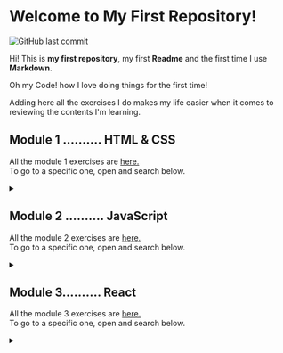 # Welcome to My First Repository!   
   
   <a href="https://github.com/cvcastano/ejercicios-de-adalab/commits/master">
    <img src="https://img.shields.io/github/last-commit/cvcastano/ejercicios-de-adalab.svg?style=flat-square&logo=github&logoColor=purple"
         alt="GitHub last commit"/>
           </a>

Hi! This is **my first repository**, my first **Readme** and the first time I use **Markdown**.

Oh my Code! how I love doing things for the first time!

Adding here all the exercises I do makes my life easier when it comes to reviewing the contents I'm learning.  

## Module 1 .......... HTML & CSS 
All the module 1 exercises are [here.](https://github.com/cvcastano/ejercicios-de-adalab/tree/master/module%201)  
To go to a specific one, open and search below.
<details>
<summary></summary>
   
#### LESSON 1	[Introduction to the Web](https://github.com/cvcastano/ejercicios-de-adalab/tree/master/module%201/module-1-lesson-01-introduction-to-the-web/module-1-lesson-01-exs-1-to-6)
<details>
<summary> </summary>

- Exercises 1 to 6. Gazpacho recipe. [First steps in HTML and CSS.](https://github.com/cvcastano/ejercicios-de-adalab/tree/master/module%201/module-1-lesson-01-introduction-to-the-web/module-1-lesson-01-exs-1-to-6)
</details>

#### LESSON 2	[My first web page](https://github.com/cvcastano/ejercicios-de-adalab/tree/master/module%201/module-1-lesson-02-my-first-web-page)  
<details> 
<summary> </summary>
   
 - Exercise 1: Organizing a weekly menu. [Creating tables.](https://github.com/cvcastano/ejercicios-de-adalab/tree/master/module%201/module-1-lesson-02-my-first-web-page/module-1-lesson-02-ex-01-weekly-menu)
 - Exercise 2: A clasic page. [Creating a semantic page.](https://github.com/cvcastano/ejercicios-de-adalab/tree/master/module%201/module-1-lesson-02-my-first-web-page/module-1-lesson-02-ex-02-a-semantic-page)
 - Exercise 3: Colour me those links. Learning about inheritance in CSS.   
 - Exercise 4: Inheritance for everyone. Using inheritance for a neater code.
 - Exercise 5: Knowing specificity. [Practicing specificity in CSS.](https://github.com/cvcastano/ejercicios-de-adalab/tree/master/module%201/module-1-lesson-02-my-first-web-page/module-1-lesson-02-ex-05-specificity)
 - Exercise 6: Background property.
</details>
  
#### LESSON 3	[Box model and DevTools](https://github.com/cvcastano/ejercicios-de-adalab/tree/master/module%201/module-1-lesson-03-box-model-and-dev-tools)
<details>
<summary></summary>
   
 - Exercise 1: Marking. [Using the &lt;mark&gt; tag.](https://github.com/cvcastano/ejercicios-de-adalab/tree/master/module%201/module-1-lesson-03-box-model-and-dev-tools/module-1-lesson-03-ex-01-marking) 
 - Exercise 2: Displays. [Changing displays.](https://github.com/cvcastano/ejercicios-de-adalab/tree/master/module%201/module-1-lesson-03-box-model-and-dev-tools/module-1-lesson-03-ex-02-displays)
 - Exercise 3: Image in a paragraph. [Adding content.](https://github.com/cvcastano/ejercicios-de-adalab/tree/master/module%201/module-1-lesson-03-box-model-and-dev-tools/module-1-lesson-03-ex-03-image-in-a-paragraph)
 - Exercise 4: Image between paragraphs. [Practicing adding content.](https://github.com/cvcastano/ejercicios-de-adalab/tree/master/module%201/module-1-lesson-03-box-model-and-dev-tools/module-1-lesson-03-ex-04-image-between-paragraphs)
 - Exercise 5: Adjusting images. [Practicing more with content.](https://github.com/cvcastano/ejercicios-de-adalab/tree/master/module%201/module-1-lesson-03-box-model-and-dev-tools/module-1-lesson-03-ex-05-adjusting-images)
 - Exercise 6: Everything in its box. [Using overflow.](https://github.com/cvcastano/ejercicios-de-adalab/tree/master/module%201/module-1-lesson-03-box-model-and-dev-tools/module-1-lesson-03-ex-06-everything-in-its-box)
 - Exercise 7: Corchángulo Team. [Aligning inline elements.](https://github.com/cvcastano/ejercicios-de-adalab/tree/master/module%201/module-1-lesson-03-box-model-and-dev-tools/module-1-lesson-03-ex-07-corchangulo-team) 
 - Exercise 8: Variables CSS. [Aplying variables.](https://github.com/cvcastano/ejercicios-de-adalab/tree/master/module%201/module-1-lesson-03-box-model-and-dev-tools/module-1-lesson-03-ex-08-variables)
 - Exercise 9: DevTools: Inspector.
 - Exercise 10: DevTools: Network.
</details>
 
#### LESSON 4	[FlexBox](https://github.com/cvcastano/ejercicios-de-adalab/tree/master/module%201/module-1-lesson-04-flexbox)
<details>
<summary></summary>
 
 - Exercise 1: Flex and flex direction. [Practicing display and both axes.](hhttps://github.com/cvcastano/ejercicios-de-adalab/tree/master/module%201/module-1-lesson-04-flexbox/module-1-lesson-04-ex-01-flex-and-flex-direction)
 - Exercise 2: Flex wrap. [Using the flex-wrap property.](https://github.com/cvcastano/ejercicios-de-adalab/tree/master/module%201/module-1-lesson-04-flexbox/module-1-lesson-04-ex-02-flex-wrap)
 - Exercise 3: Justify content y align items. [Creating a horizontal list menu.](https://github.com/cvcastano/ejercicios-de-adalab/tree/master/module%201/module-1-lesson-04-flexbox/module-1-lesson-04-ex-03-justify-content-and-align-items)
 - Exercise 4: Order [Creating a news list with diverse content.]
 - Exercise 5: Flex, grow, shrink and basis. [Using min-height & vh.]
 - Exercise 6: Recreating a sketch. [Using FlexBox.](https://github.com/cvcastano/ejercicios-de-adalab/tree/master/module%201/module-1-lesson-04-flexbox/module-1-lesson-04-ex-06-recreating-a-sketch)
 - Exercise 7: Another sketch. [More FlexBox.]
 - Exercise 8: One more sketch. [Even more Flexbox.]
 - Exercise 9: Changing sizes. [Using vw and vh]
</details>

#### LESSON 5 CSS [Positioned Layout](https://github.com/cvcastano/ejercicios-de-adalab/tree/master/module%201/module-1-lesson-05-positioned-layout)
<details>
<summary></summary>
 
 - Exercise 1: Horizontal list. [Creating a nav "in line."](https://github.com/cvcastano/ejercicios-de-adalab/tree/master/module%201/module-1-lesson-05-positioned-layout/module-1-lesson-05-ex-01-horizontal-list)
 - Exercise 2: Shifting divs relatively. [Moving container boxes.](https://github.com/cvcastano/ejercicios-de-adalab/tree/master/module%201/module-1-lesson-05-positioned-layout/module-1-lesson-05-ex-02-shifting-divs-relatively)
 - Exercise 3: Come with me. [Using scroll.](https://github.com/cvcastano/ejercicios-de-adalab/tree/master/module%201/module-1-lesson-05-positioned-layout/module-1-lesson-05-ex-03-come-with-me)
 - Exercise 4: Transformers. [Transformations.](https://github.com/cvcastano/ejercicios-de-adalab/tree/master/module%201/module-1-lesson-05-positioned-layout/module-1-lesson-05-ex-04-transformers)
 - Exercise 5: Boxes over boxes. [Playing with position.](https://github.com/cvcastano/ejercicios-de-adalab/tree/master/module%201/module-1-lesson-05-positioned-layout/module-1-lessson-05-ex-05-boxes-over-boxes)
 - Exercise 6: Cookies notice. [Position fixed.](https://github.com/cvcastano/ejercicios-de-adalab/tree/master/module%201/module-1-lesson-05-positioned-layout/module-1-lesson-05-ex-06-cookies-notice)
 - Exercise 7: This text needs air. [Using max-width] ()
 - Exercise 8: Give me PDFs. [Download link.] ()
 - Exercise 9: This is an article. [Recreating a newspaper article.] ()
 - Exercise 10: Web technologies. []()
 - Exercise 11: A simple web. []()
 - Exercise 12: Good manners. []()
</details>

#### LESSON 6 [Responsive Design](https://github.com/cvcastano/ejercicios-de-adalab/tree/master/module%201/module-1-lesson-06-responsive-design)
<details>
<summary></summary>
 
 - Exercise 1: Can't live without rems. [Using rems](https://github.com/cvcastano/ejercicios-de-adalab/tree/master/module%201/module-1-lesson-06-responsive-design/module-1-lesson-06-ex-01-cant-live-without-rems)
 - Exercise 2: []()
 - Exercise 3: []()
 - Exercise 4: [Using media queries.](https://github.com/cvcastano/ejercicios-de-adalab/tree/master/module%201/module-1-lesson-06-responsive-design/module-1-lesson-06-ex-04)
 - Exercise 5: [Tag meta viewport.](https://github.com/cvcastano/ejercicios-de-adalab/tree/master/module%201/module-1-lesson-06-responsive-design/module-1-lesson-06-ex-05)
 - Exercise 6: [Using a central column.](https://github.com/cvcastano/ejercicios-de-adalab/tree/master/module%201/module-1-lesson-06-responsive-design/module-1-lesson-06-ex-06-central-column)
 - Exercise 7: []()
 - Exercise 8: [Using view width and view height](https://github.com/cvcastano/ejercicios-de-adalab/tree/master/module%201/module-1-lesson-06-responsive-design/module-1-lesson-06-ex-08-vw-vh)
 - Exercise 9: []()
</details>

#### LESSON 7 [Version Control System](https://github.com/cvcastano/modulo-1-leccion-7-control-de-versiones)

#### LESSON 8 Task Automation
<details>
<summary></summary>
 
 - Exercise 1: []()
 - Exercise 2: []()
 - Exercise 3: []()
 - Exercise 4: []()
</details>

#### LESSON 9 [SASS](https://github.com/cvcastano/ejercicios-de-adalab/tree/master/module%201/module-1-lesson-09-sass)
<details>
<summary></summary>
 
 - Exercise 1: Variables everywhere. [Using variables.](https://github.com/cvcastano/ejercicios-de-adalab/tree/master/module%201/module-1-lesson-09-sass/module-1-lesson-09-ex-01)
 - Exercise 2: []()
 - Exercise 3: []()
 - Exercise 4: Every pig to his own sty. [Using partials.](https://github.com/cvcastano/ejercicios-de-adalab/tree/master/module%201/module-1-lesson-09-sass/module-1-lesson-09-ex-04)
 - Exercise 5: []()
 - Exercise 6: []()
 - Exercise 7: []()
 - Exercise 8: []()
 - Exercise 9: []()
 - Exercise 10: []()
</details>

#### LESSON 10 [Web based forms](https://github.com/cvcastano/ejercicios-de-adalab/tree/master/module%201/module-1-lesson-10-web-based-forms/module-1-lesson-10-ex-03-facebook-form)
<details>
<summary></summary>
 
 - Exercise 1: []()
 - Exercise 2: []()
 - Exercise 3: Recreating a form. [Facebook sign-up form.](https://github.com/cvcastano/ejercicios-de-adalab/tree/master/modulo%201/module-1-lesson-10-web-based-forms/module-1-lesson-10-ex-03-facebook-form)
 - Exercise 4: []()
 - Exercise 5: []()
</details>

#### LESSON 11 [CSS grid layout](https://github.com/cvcastano/ejercicios-de-adalab/tree/master/module%201/module-1-lesson-11-grid-layout)
<details>
<summary></summary>
 
 - Exercise 1: Pink grid. [Imitating a given grid layout.](https://github.com/cvcastano/ejercicios-de-adalab/tree/master/modulo%201/module-1-lesson-11-grid-layout/module-1-lesson-11-ex-01-imitate-a-layout)
 - Exercise 2: Using span instead. [Using span.](https://github.com/cvcastano/ejercicios-de-adalab/tree/master/modulo%201/module-1-lesson-11-grid-layout/module-1-lesson-11-ex-02-using-span)
 - Exercise 3: Using viewport. [Grid from scratch using viewport.](https://github.com/cvcastano/ejercicios-de-adalab/tree/master/modulo%201/module-1-lesson-11-grid-layout/module-1-lesson-11-ex-03-using-viewport)
 - Exercise 4: Each element in its place. [Using grid template areas.](https://github.com/cvcastano/ejercicios-de-adalab/tree/master/modulo%201/module-1-lesson-11-grid-layout/module-1-lesson-11-ex-04-each-element-in-its-place)
 - Exercise 5: Bootstrap. [Bootstrap first contact.](https://github.com/cvcastano/ejercicios-de-adalab/tree/master/modulo%201/module-1-lesson-11-grid-layout/module-1-lesson-11-ex-05-bootstrap)
 - Exercise 6: []()
 - Exercise 7: []()
 - Exercise 8: []()
 - Exercise 9: []()
 - Exercise 10: []()
</details>

#### LESSON 12 [CSS animations](https://github.com/cvcastano/ejercicios-de-adalab/tree/master/module%201/module-1-lesson-12-css-animations)
<details>
<summary></summary>
 
 - Exercise 1: Ease transitions. [Adding transitions.](https://github.com/cvcastano/ejercicios-de-adalab/tree/master/modulo%201/module-1-lesson-12-css-animations/module-1-lesson-12-ex-01-ease-transitions)
 - Exercise 2: Basic dashboard. [Adding transitions in a dashboard.](https://github.com/cvcastano/ejercicios-de-adalab/tree/master/modulo%201/module-1-lesson-12-css-animations/module-1-lesson-12-ex-02-transitions-in-a-dashboard)
 - Exercise 3: Pop-up. [Adding a pop-up with CSS transitions.](https://github.com/cvcastano/ejercicios-de-adalab/tree/master/modulo%201/module-1-lesson-12-css-animations/module-1-lesson-12-ex-03-%20pop-up)
 - Exercise 4: Keyframes. [Animating with keyframes.](https://github.com/cvcastano/ejercicios-de-adalab/tree/master/modulo%201/module-1-lesson-12-css-animations/module-1-lesson-12-ex-04-keyframes)
 - Exercise 5: Form label placeholder. [Transitions in forms.](https://github.com/cvcastano/ejercicios-de-adalab/tree/master/modulo%201/module-1-lesson-12-css-animations/module-1-lesson-12-ex-05-form-label-placeholder)
 - Exercise 6: []()
 - Exercise 7: []()
 - Exercise 8: []()
 - Exercise 9: []()
 - Exercise 10: []()
</details>

</details>
 
</details>

## Module 2 .......... JavaScript
All the module 2 exercises are [here.](https://github.com/cvcastano/ejercicios-de-adalab/tree/master/module%202)  
To go to a specific one, open and search below.
<details>
<summary></summary>
 
#### LESSON 1 [Intro to programming](https://github.com/cvcastano/ejercicios-de-adalab/tree/master/module%202/module-2-lesson-01-intro-to-programming)
<details>
<summary></summary>
 
 - Exercise 1: Outdated browser message. [My first JavaScript](https://github.com/cvcastano/ejercicios-de-adalab/tree/master/module%202/module-2-lesson-01-intro-to-programming/module-02-lesson-01-ex-01-outdated-browser-message)
 - Exercise 2: Fixing errors. [Declaring a constant.](https://github.com/cvcastano/ejercicios-de-adalab/tree/master/module%202/module-2-lesson-01-intro-to-programming/module-02-lesson-01-ex-02-fixing-errors)
 - Exercise 3: Hello world. [Changing text.](https://github.com/cvcastano/ejercicios-de-adalab/tree/master/module%202/module-2-lesson-01-intro-to-programming/module-02-lesson-01-ex-03-hello-world)
 - Exercise 4: Selecting Adalabers. [Changing selections.](https://github.com/cvcastano/ejercicios-de-adalab/tree/master/module%202/module-2-lesson-01-intro-to-programming/module-02-lesson-01-ex-04-selecting-adalabers)
 - Exercise 5: Protect that password. [Protecting passwords.](https://github.com/cvcastano/ejercicios-de-adalab/tree/master/module%202/module-2-lesson-01-intro-to-programming/module-02-lesson-01-ex-05-protect-that-password)
 - Exercise 6: Lorem Ipsum. [Adding content.](https://github.com/cvcastano/ejercicios-de-adalab/tree/master/module%202/module-2-lesson-01-intro-to-programming/module-02-lesson-01-ex-06-lorem-ipsum)
 - Exercise 7: One, two, three, answer again. [Adding content in a list.](https://github.com/cvcastano/ejercicios-de-adalab/tree/master/module%202/module-2-lesson-01-intro-to-programming/module-02-lesson-01-ex-07-one-two-three-answer-again)
 - Exercise 8: disabling buttons. [Adding classes.](https://github.com/cvcastano/ejercicios-de-adalab/tree/master/module%202/module-2-lesson-01-intro-to-programming/module-02-lesson-01-ex-08-disabling-buttons)
</details>

#### LESSON 2 [Intro to programming II](https://github.com/cvcastano/ejercicios-de-adalab/tree/master/module%202/module-2-lesson-02-intro-to-programming-2)
<details>
<summary></summary>
 
 - Exercise 2: [Dayana rules.](https://github.com/cvcastano/ejercicios-de-adalab/tree/master/module%202/module-2-lesson-02-intro-to-programming-2/module-02-lesson-02-ex-02-dayana-rules-not)
 - Exercise 3: [Fruit price.](https://github.com/cvcastano/ejercicios-de-adalab/tree/master/module%202/module-2-lesson-02-intro-to-programming-2/module-02-lesson-02-ex-03-fruit-price)
 - Exercise 4: [Pay me girl.](https://github.com/cvcastano/ejercicios-de-adalab/tree/master/module%202/module-2-lesson-02-intro-to-programming-2/module-02-lesson-02-ex-04-pay-me-girl)
 - Exercise 5: [Life hours.](https://github.com/cvcastano/ejercicios-de-adalab/tree/master/module%202/module-2-lesson-02-intro-to-programming-2/module-02-lesson-02-ex-05-life-hours)
 - Exercise 6: [Hello, Lola.](https://github.com/cvcastano/ejercicios-de-adalab/tree/master/module%202/module-2-lesson-02-intro-to-programming-2/module-02-lesson-02-ex-06-hello-adalaber)
 - Exercise 7: [Interpolate Lola.](https://github.com/cvcastano/ejercicios-de-adalab/tree/master/module%202/module-2-lesson-02-intro-to-programming-2/module-02-lesson-02-ex-07-interpolate-lola)
 - Exercise 8: [Bitches list.](https://github.com/cvcastano/ejercicios-de-adalab/tree/master/module%202/module-2-lesson-02-intro-to-programming-2/module-02-lesson-02-ex-08-bitches-list)
 - Exercise 9: [Number of letters in your name.](https://github.com/cvcastano/ejercicios-de-adalab/tree/master/module%202/module-2-lesson-02-intro-to-programming-2/module-02-lesson-02-ex-09-number-of-letters-in-your-name)
 - Exercise 10: [Picking up numbers from HTML.](https://github.com/cvcastano/ejercicios-de-adalab/tree/master/module%202/module-2-lesson-02-intro-to-programming-2/module-02-lesson-02-ex-10-picking-up-numbers-from-HTML)

</details>

#### LESSON 3 [Conditionals](https://github.com/cvcastano/ejercicios-de-adalab/tree/master/module%202/module-2-lesson-03-conditionals)
<details>
<summary></summary>
 
 - Exercise 1: [Noone without avatar.](https://github.com/cvcastano/ejercicios-de-adalab/tree/master/module%202/module-2-lesson-03-conditionals/module-02-lesson-03-ex-01-noone-without-avatar)
 - Exercise 2: [Access control.](https://github.com/cvcastano/ejercicios-de-adalab/tree/master/module%202/module-2-lesson-03-conditionals/module-02-lesson-03-ex-02-access-control)
 - Exercise 3: [Complete the conditions.](https://github.com/cvcastano/ejercicios-de-adalab/tree/master/module%202/module-2-lesson-03-conditionals/module-02-lesson-03-ex-03-complete-the-conditions)
 - Exercise 4: [Dog age to human age.](https://github.com/cvcastano/ejercicios-de-adalab/tree/master/module%202/module-2-lesson-03-conditionals/module-02-lesson-03-ex-04-dog-age-to-human-age)
 - Exercise 5: [Rainbow notifications.](https://github.com/cvcastano/ejercicios-de-adalab/tree/master/module%202/module-2-lesson-03-conditionals/module-02-lesson-03-ex-05-rainbow-notifications)
 - Exercise 6: [Ternary operator](https://github.com/cvcastano/ejercicios-de-adalab/tree/master/module%202/module-2-lesson-03-conditionals/module-02-lesson-03-ex-06-ternary-operator)
 - Exercise 7: [Switch](https://github.com/cvcastano/ejercicios-de-adalab/tree/master/module%202/module-2-lesson-03-conditionals/module-02-lesson-03-ex-07-switch)
 - Exercise 8: [Leap year](https://github.com/cvcastano/ejercicios-de-adalab/tree/master/module%202/module-2-lesson-03-conditionals/module-02-lesson-03-ex-08-leap-year)
</details>

#### LESSON 4 [Functions](https://github.com/cvcastano/ejercicios-de-adalab/tree/master/module%202/module-2-lesson-04-functions)
<details>
<summary></summary>
 
 - Exercise 1: [Times for function.](https://github.com/cvcastano/ejercicios-de-adalab/tree/master/module%202/module-2-lesson-04-functions/module-02-lesson-04-ex-01-times-for-function)
 - Exercise 2: [Average out function.](https://github.com/cvcastano/ejercicios-de-adalab/tree/master/module%202/module-2-lesson-04-functions/module-02-lesson-04-ex-02-average-out-function)
 - Exercise 3: [Ticket with VAT.](https://github.com/cvcastano/ejercicios-de-adalab/tree/master/module%202/module-2-lesson-04-functions/module-02-lesson-04-ex-03-ticket-with-vat)
 - Exercise 4: [Odds or evens.](https://github.com/cvcastano/ejercicios-de-adalab/tree/master/module%202/module-2-lesson-04-functions/module-02-lesson-04-ex-04-odd-even)
 - Exercise 5: []()
 - Exercise 6: []()
 - Exercise 7: []()
 - Exercise 8: []()
 - Exercise 9: []()
 - Exercise 10: []()
 - [T-shirt e-shop practice exercise.](https://github.com/cvcastano/ejercicios-de-adalab/tree/master/module%202/module-2-t-shirt-e-shop-practice-exercise)
</details>

#### LESSON 5 [Events](https://github.com/cvcastano/ejercicios-de-adalab/tree/master/module%202/module-2-lesson-05-events)
<details>
<summary></summary>
 
 - Exercise 1: [Hello click.](https://github.com/cvcastano/ejercicios-de-adalab/tree/master/module%202/module-2-lesson-05-events/module-2-lesson-05-ex-01-hello-click)
 - Exercise 2: [What's your name?](https://github.com/cvcastano/ejercicios-de-adalab/tree/master/module%202/module-2-lesson-05-events/module-2-lesson-05-ex-02-what-is-your-name)
 - Exercise 3: [Give me ipsum.](https://github.com/cvcastano/ejercicios-de-adalab/tree/master/module%202/module-2-lesson-05-events/module-2-lesson-05-ex-03-give-me-ipsum)
 - Exercise 4: [Colored scroll.](https://github.com/cvcastano/ejercicios-de-adalab/tree/master/module%202/module-2-lesson-05-events/module-2-lesson-05-ex-04-colored-scroll)
 - Exercise 5: [Playing with the keyboard.](https://github.com/cvcastano/ejercicios-de-adalab/tree/master/module%202/module-2-lesson-05-events/module-2-lesson-05-ex-05-playing-with-the-keyboard)
 - Exercise 6: [Instant info.](https://github.com/cvcastano/ejercicios-de-adalab/tree/master/module%202/module-2-lesson-05-events/module-2-lesson-05-ex-06-instant-info)
 - Exercise 7: [Another button.](https://github.com/cvcastano/ejercicios-de-adalab/tree/master/module%202/module-2-lesson-05-events/module-2-lesson-05-ex-07-another-button)
 - Exercise 8: [More buttons.](https://github.com/cvcastano/ejercicios-de-adalab/tree/master/module%202/module-2-lesson-05-events/module-2-lesson-05-ex-08-more-buttons)
 - Exercise 9: [Favourites.](https://github.com/cvcastano/ejercicios-de-adalab/tree/master/module%202/module-2-lesson-05-events/module-2-lesson-05-ex-09-favourites)
 - Exercise 10: [What are we watching tonight?](https://github.com/cvcastano/ejercicios-de-adalab/tree/master/module%202/module-2-lesson-05-events/module-2-lesson-05-ex-10-what-are-we-watching-tonight)
 - Exercise 11: [Stop that link.](https://github.com/cvcastano/ejercicios-de-adalab/tree/master/module%202/module-2-lesson-05-events/module-2-lesson-05-ex-11-stop-that-link)
</details>

#### LESSON 6 [Objects](https://github.com/cvcastano/ejercicios-de-adalab/tree/master/module%202/module-2-lesson-06-objects)
<details>
<summary></summary>
 
 - Exercise 1: [Adalabers bio.](https://github.com/cvcastano/ejercicios-de-adalab/tree/master/module%202/module-2-lesson-06-objects/module-2-lesson-06-ex-01-adalabers-bio)
 - Exercise 2: [On the run.](https://github.com/cvcastano/ejercicios-de-adalab/tree/master/module%202/module-2-lesson-06-objects/module-2-lesson-06-ex-02-on-the-run)
 - Exercise 3: [Adalabers bio II.](https://github.com/cvcastano/ejercicios-de-adalab/tree/master/module%202/module-2-lesson-06-objects/module-2-lesson-06-ex-03-%20adalabers-bio2)
 - Exercise 4: [Event investigation.](https://github.com/cvcastano/ejercicios-de-adalab/tree/master/module%202/module-2-lesson-06-objects/module-2-lesson-06-ex-04-event-investigation)
 - Exercise 5: [Elements investigation.](https://github.com/cvcastano/ejercicios-de-adalab/tree/master/module%202/module-2-lesson-06-objects/module-2-lesson-06-ex-05-elements-investigation)
 - Exercise 6: [Creating a pear basket.](https://github.com/cvcastano/ejercicios-de-adalab/tree/master/module%202/module-2-lesson-06-objects/module-2-lesson-06-ex-06-creating-a-pear-basket)
 - Exercise 7: [User data structure.](https://github.com/cvcastano/ejercicios-de-adalab/tree/master/module%202/module-2-lesson-06-objects/module-2-lesson-06-ex-07-user-data-structure)
</details>

#### LESSON 7 [Arrays and loops](https://github.com/cvcastano/ejercicios-de-adalab/tree/master/module%202/module-2-lesson-07-arrays-and-loops)
<details>
<summary></summary>
 
 - Exercise 1: [Movies.](https://github.com/cvcastano/ejercicios-de-adalab/tree/master/module%202/module-2-lesson-07-arrays-and-loops/module-02-lesson-07-ex-01-movies)
 - Exercise 2: [Exercise 2](https://github.com/cvcastano/ejercicios-de-adalab/tree/master/module%202/module-2-lesson-07-arrays-and-loops/module-02-lesson-07-ex-02)
 - Exercise 3: [Exercise 3](https://github.com/cvcastano/ejercicios-de-adalab/tree/master/module%202/module-2-lesson-07-arrays-and-loops/module-02-lesson-07-ex-03)
 - Exercise 4: [Hunter's moon.](https://github.com/cvcastano/ejercicios-de-adalab/tree/master/module%202/module-2-lesson-07-arrays-and-loops/module-02-lesson-07-ex-04-hunters-moon)
 - Exercise 5: [Average.](https://github.com/cvcastano/ejercicios-de-adalab/tree/master/module%202/module-2-lesson-07-arrays-and-loops/module-02-lesson-07-ex-05-average)
 - Exercise 6: [A lot in common.](https://github.com/cvcastano/ejercicios-de-adalab/tree/master/module%202/module-2-lesson-07-arrays-and-loops/module-02-lesson-07-ex-06-a-lot-in%20common)
 - Exercise 7: [A story of Adalabers.](https://github.com/cvcastano/ejercicios-de-adalab/tree/master/module%202/module-2-lesson-07-arrays-and-loops/module-02-lesson-07-ex-07-a-story-of-adalabers)
 - Exercise 8: [Alarm buttons.](https://github.com/cvcastano/ejercicios-de-adalab/tree/master/module%202/module-2-lesson-07-arrays-and-loops/module-02-lesson-07-ex-08-alarm-buttons)
 - Exercise 9: [Exercise 9](https://github.com/cvcastano/ejercicios-de-adalab/tree/master/module%202/module-2-lesson-07-arrays-and-loops/module-02-lesson-07-ex-09)
 - Exercise 10: [Exercise 10](https://github.com/cvcastano/ejercicios-de-adalab/tree/master/module%202/module-2-lesson-07-arrays-and-loops/module-02-lesson-07-ex-10)
</details>

#### LESSON 9 [Arrays and loops II](https://github.com/cvcastano/ejercicios-de-adalab/tree/master/module%202/module-2-lesson-09-arrays-and-loops-2)
<details>
<summary></summary>
 
 - Exercise 1: [Little numbers.](https://github.com/cvcastano/ejercicios-de-adalab/tree/master/module%202/module-2-lesson-09-arrays-and-loops-2/module-02-lesson-09-ex-01-little-numbers)
 - Exercise 2: [.srebmun elttiL](https://github.com/cvcastano/ejercicios-de-adalab/tree/master/module%202/module-2-lesson-09-arrays-and-loops-2/module-02-lesson-09-ex-02-srebmun-elttil)
 - Exercise 3: [The numbers.](https://github.com/cvcastano/ejercicios-de-adalab/tree/master/module%202/module-2-lesson-09-arrays-and-loops-2/module-02-lesson-09-ex-03-the-numbers)
 - Exercise 4: [My to-do list.](https://github.com/cvcastano/ejercicios-de-adalab/tree/master/module%202/module-2-lesson-09-arrays-and-loops-2/module-02-lesson-09-ex-04-my-to-do-list)
 - Exercise 5: [Create your X-mas tree.](https://github.com/cvcastano/ejercicios-de-adalab/tree/master/module%202/module-2-lesson-09-arrays-and-loops-2/module-02-lesson-09-ex-05-create-your-x-mas-tree)
 - Exercise 6: [Improve your X-mas tree.](https://github.com/cvcastano/ejercicios-de-adalab/tree/master/module%202/module-2-lesson-09-arrays-and-loops-2/module-02-lesson-09-ex-06-improve-your-x-mas-tree)
 - Exercise 7: [That is a spruce!](https://github.com/cvcastano/ejercicios-de-adalab/tree/master/module%202/module-2-lesson-09-arrays-and-loops-2/module-02-lesson-09-ex-07-that-is-a-spruce)

</details>

#### LESSON 10 [Server Requests](https://github.com/cvcastano/ejercicios-de-adalab/tree/master/module%202/module-2-lesson-10-server-requests)
<details>
<summary></summary>
 
 - Exercise 1: [Random movie.](https://github.com/cvcastano/ejercicios-de-adalab/tree/master/module%202/module-2-lesson-10-server-requests/module-02-lesson-10-ex-01-random-movie)
 - Exercise 2: [Chihuahuas everywhere.](https://github.com/cvcastano/ejercicios-de-adalab/tree/master/module%202/module-2-lesson-10-server-requests/module-02-lesson-10-ex-02-chihuahuas-everywhere)
 - Exercise 3: [GitHub API](https://github.com/cvcastano/ejercicios-de-adalab/tree/master/module%202/module-2-lesson-10-server-requests/module-02-lesson-10-ex-03-github-api)
 - Exercise 4: [Repos list.](https://github.com/cvcastano/ejercicios-de-adalab/tree/master/module%202/module-2-lesson-10-server-requests/module-02-lesson-10-ex-04-repos-list)
 - Exercise 5: [Properties type.](https://github.com/cvcastano/ejercicios-de-adalab/tree/master/module%202/module-2-lesson-10-server-requests/module-02-lesson-10-ex-05-properties-type)
 - Exercise 6: [Dog breed.](https://github.com/cvcastano/ejercicios-de-adalab/tree/master/module%202/module-2-lesson-10-server-requests/module-02-lesson-10-ex-06-dog-breed)
 - Exercise 7: [Rendering images.](https://github.com/cvcastano/ejercicios-de-adalab/tree/master/module%202/module-2-lesson-10-server-requests/module-02-lesson-10-ex-07-rendering-images)
 - Exercise 8: [Hunting errors.](https://github.com/cvcastano/ejercicios-de-adalab/tree/master/module%202/module-2-lesson-10-server-requests/module-02-lesson-10-ex-08-hunting-errors)
</details>

#### LESSON 11 [Server Requests II](https://github.com/cvcastano/ejercicios-de-adalab/tree/master/module%202/module-2-lesson-11-server-requests-2)
<details>
<summary></summary>
 
 - Exercise 1: [Star Wars API.](https://github.com/cvcastano/ejercicios-de-adalab/tree/master/module%202/module-2-lesson-11-server-requests-2/module-2-lesson-11-ex-01-star-wars-api)
 - Exercise 2: [Star Wars Web.](https://github.com/cvcastano/ejercicios-de-adalab/tree/master/module%202/module-2-lesson-11-server-requests-2/module-2-lesson-11-ex-02-star-wars-web)
 - Exercise 3: [Inspect SWAPI.](https://github.com/cvcastano/ejercicios-de-adalab/tree/master/module%202/module-2-lesson-11-server-requests-2/module-2-lesson-11-ex-03-inspect-swapi)
 - Exercise 4: [Knowing local storage.](https://github.com/cvcastano/ejercicios-de-adalab/tree/master/module%202/module-2-lesson-11-server-requests-2/module-2-lesson-11-ex-04-knowing-local-storage)
 - Exercise 5: [My favorite theme.](https://github.com/cvcastano/ejercicios-de-adalab/tree/master/module%202/module-2-lesson-11-server-requests-2/module-2-lesson-11-ex-05-my-favorite-theme)
 - Exercise 6: [A true form.](https://github.com/cvcastano/ejercicios-de-adalab/tree/master/module%202/module-2-lesson-11-server-requests-2/module-2-lesson-11-ex-06-a-true-form)
 - Exercise 7: [Good practices on Local Storage.](https://github.com/cvcastano/ejercicios-de-adalab/tree/master/module%202/module-2-lesson-11-server-requests-2/module-2-lesson-11-ex-07-good-practices-on-ls)
 - Exercise 8: [Star Wars server searches.](https://github.com/cvcastano/ejercicios-de-adalab/tree/master/module%202/module-2-lesson-11-server-requests-2/module-2-lesson-11-ex-08-sw-server-searches)
 - Exercise 9: [Linter errors.](https://github.com/cvcastano/ejercicios-de-adalab/tree/master/module%202/module-2-lesson-11-server-requests-2/module-2-lesson-11-ex-09-linter-errors)
 - Exercise 10: [Give me kitty gifs.](https://github.com/cvcastano/ejercicios-de-adalab/tree/master/module%202/module-2-lesson-11-server-requests-2/module-2-lesson-11-ex-10-give-me-kitty-gifs)
</details>

#### LESSON 12 [Advanced DOM](https://github.com/cvcastano/ejercicios-de-adalab/tree/master/module%202/module-2-lesson-12-advanced-dom)
<details>
<summary></summary>
 
 - Exercise 1: [1 2 3 Let's do it again.](https://github.com/cvcastano/ejercicios-de-adalab/tree/master/module%202/module-2-lesson-12-advanced-dom/module-02-lesson-12-ex-01-one-two-three-lets-do-it-again)
 - Exercise 2: [On a trip.](https://github.com/cvcastano/ejercicios-de-adalab/tree/master/module%202/module-2-lesson-12-advanced-dom/module-02-lesson-12-ex-02-on-a-trip)
 - Exercise 3: [Autocompleted.](https://github.com/cvcastano/ejercicios-de-adalab/tree/master/module%202/module-2-lesson-12-advanced-dom/module-02-lesson-12-ex-03-autocompleted)
 - Exercise 4: [High up paragraphs.](https://github.com/cvcastano/ejercicios-de-adalab/tree/master/module%202/module-2-lesson-12-advanced-dom/module-02-lesson-12-ex-04-high-up-paragraphs)
 - Exercise 5: [Real anchors.](https://github.com/cvcastano/ejercicios-de-adalab/tree/master/module%202/module-2-lesson-12-advanced-dom/module-02-lesson-12-ex-05-real-anchors)
 - Exercise 6: [Detention.](https://github.com/cvcastano/ejercicios-de-adalab/tree/master/module%202/module-2-lesson-12-advanced-dom/module-02-lesson-12-ex-06-detention)
</details>


#### LESSON 13 Functional Array Methods
<details>
<summary></summary>
 
 - Exercise 1: []()
 - Exercise 2: []()
 - Exercise 3: []()
 - Exercise 4: []()
 - Exercise 5: []()
 - Exercise 6: []()
 - Exercise 7: []()
 - Exercise 8: []()
 - Exercise 9: []()
 - Exercise 10: []()
</details>

#### LESSON 14 Asynchronous JavaScript 
<details>
<summary></summary>
 
 - Exercise 1: []()
 - Exercise 2: []()
 - Exercise 3: []()
 - Exercise 4: []()
 - Exercise 5: []()
 - Exercise 6: []()
 - Exercise 7: []()
 - Exercise 8: []()
 - Exercise 9: []()
 - Exercise 10: []()
</details>

</details>

## Module 3.......... React
All the module 3 exercises are [here.](https://github.com/cvcastano/ejercicios-de-adalab/tree/master/module%203)  
To go to a specific one, open and search below.
<details>
<summary></summary>
   
#### LESSON 1 [Intro to React](https://github.com/cvcastano/ejercicios-de-adalab/tree/master/module%203/module-3-lesson-01-intro-to-react)
<details>
<summary></summary>
 
 - Exercises 1 to 3: [MediaCard](https://github.com/cvcastano/ejercicios-de-adalab/tree/master/module%203/module-3-lesson-01-intro-to-react)

</details>

#### LESSON 2 [Intro to React II](https://github.com/cvcastano/ejercicios-de-adalab/tree/master/module%203/module-3-lesson-02-intro-to-react-2) 
<details>
<summary></summary>
 
 - Exercise 1: [MediaCard as component](https://github.com/cvcastano/ejercicios-de-adalab/tree/master/module%203/module-3-lesson-02-intro-to-react-2/module-3-lesson-02-ex-01-mediacard-as-component)
 - Exercise 2: [MediaCard using props](https://github.com/cvcastano/ejercicios-de-adalab/tree/master/module%203/module-3-lesson-02-intro-to-react-2/module-3-lesson-02-ex-02-mediacard-using-props)
 - Exercise 3: [From class to functional component](https://github.com/cvcastano/ejercicios-de-adalab/tree/master/module%203/module-3-lesson-02-intro-to-react-2/module-3-lesson-02-ex-03-class-to-functional)
 - Exercise 4: [Kittens](https://github.com/cvcastano/ejercicios-de-adalab/tree/master/module%203/module-3-lesson-02-intro-to-react-2/module-3-lesson-02-ex-04-kittens)
 - Exercise 5: [MediaList](https://github.com/cvcastano/ejercicios-de-adalab/tree/master/module%203/module-3-lesson-02-intro-to-react-2/module-3-lesson-02-ex-05-medialist)
</details>


#### LESSON 3 [Components in React](https://github.com/cvcastano/ejercicios-de-adalab/tree/master/module%203/module-3-lesson-03-components-in-react)
<details>
<summary></summary>
 
 - Exercise 1: [Mapping lists](https://github.com/cvcastano/ejercicios-de-adalab/tree/master/module%203/module-3-lesson-03-components-in-react/module-3-lesson-03-ex-01)
 - Exercise 2: [Half page](https://github.com/cvcastano/ejercicios-de-adalab/tree/master/module%203/module-3-lesson-03-components-in-react/module-3-lesson-03-ex-02)
 - Exercise 3: [DefaultProps](https://github.com/cvcastano/ejercicios-de-adalab/tree/master/module%203/module-3-lesson-03-components-in-react/module-3-lesson-03-ex-03)
 - Exercise 4: [PropTypes](https://github.com/cvcastano/ejercicios-de-adalab/tree/master/module%203/module-3-lesson-03-components-in-react/module-3-lesson-03-ex-04)

</details>

#### LESSON 4 [Events in React](https://github.com/cvcastano/ejercicios-de-adalab/tree/master/module%203/module-3-lesson-04-events-in-react)
<details>
<summary></summary>
 
 - Exercise 1: [I hate onions](https://github.com/cvcastano/ejercicios-de-adalab/tree/master/module%203/module-3-lesson-04-events-in-react/module-3-lesson-04-ex-01-onion-hater)
 - Exercise 2: [My destination](https://github.com/cvcastano/ejercicios-de-adalab/tree/master/module%203/module-3-lesson-04-events-in-react/module-3-lesson-04-ex-02-choose-your-destination)
 - Exercise 3: [My hatred in red](https://github.com/cvcastano/ejercicios-de-adalab/tree/master/module%203/module-3-lesson-04-events-in-react/module-3-lesson-04-ex-03-my-hatred-in-red)
 - Exercise 4: [See your destination](https://github.com/cvcastano/ejercicios-de-adalab/tree/master/module%203/module-3-lesson-04-events-in-react/module-3-lesson-04-ex-04-see-your-destination)
 - Exercise 5: [Cities](https://github.com/cvcastano/ejercicios-de-adalab/tree/master/module%203/module-3-lesson-04-events-in-react/module-3-lesson-04-ex-05-cities)
 - Exercise 6: [Mimimimi](https://github.com/cvcastano/ejercicios-de-adalab/tree/master/module%203/module-3-lesson-04-events-in-react/module-3-lesson-04-ex-06-mimimi)
 - Exercise 7: []()
 - Exercise 8: []()
 - Exercise 9: []()
</details>

#### LESSON 5 [React State]()
<details>
<summary></summary>
 
 - Exercise 1: [Showing related info](https://github.com/cvcastano/ejercicios-de-adalab/tree/master/module%203/module-3-lesson-05-state-in-react/module-3-lesson-05-ex-01-showing-related-info)
 - Exercise 2: [Blinking square]()
 - Exercise 3: [Time to sleep]()
 - Exercise 4: [Sheep counter]()
 - Exercise 5: [Advanced sheep counter]()
 - Exercise 6: [User info]()
 - Exercise 7: [Fresh fruits]()
 
</details>

#### LESSON 6 [React Hooks]()
<details>
<summary></summary>
 
 - Exercise 1: []()
 - Exercise 2: []()
</details>

#### LESSON 7 [React Forms](https://github.com/cvcastano/ejercicios-de-adalab/tree/master/module%203/module-3-lesson-07-react-forms)
<details>
<summary></summary>
 
 - Exercise 1 to 3: [Movie Form](https://github.com/cvcastano/ejercicios-de-adalab/tree/master/module%203/module-3-lesson-07-react-forms
)

</details>

#### LESSON 8 [Best Practices](https://github.com/cvcastano/ejercicios-de-adalab/tree/master/module%203/module-3-lesson-08-best-practices)
<details>
<summary></summary>
 
 - Exercise 1: []()
 - Exercise 2: [Little Numbers](https://github.com/cvcastano/ejercicios-de-adalab/tree/master/module%203/module-3-lesson-08-best-practices/module-3-lesson-08-ex-02-little-numbers)
 - Exercise 3: [Collapsibles](https://github.com/cvcastano/ejercicios-de-adalab/tree/master/module%203/module-3-lesson-08-best-practices/module-3-lesson-08-ex-03-collapsibles)
 - Exercise 4: []()
 - Exercise 5: []()
 - Exercise 6: []()
 - Exercise 7: []()
 - Exercise 8: []()
 - Exercise 9: []()
 - Exercise 10: []()
</details>

#### LESSON 9 [React Router](https://github.com/cvcastano/ejercicios-de-adalab/tree/master/module%203/module-3-lesson-09-react-router/module-3-lesson-09-ex-01-i-like-your-t-abs)
<details>
<summary></summary>
 
 - Exercise 1: [I like your (t)abs](https://github.com/cvcastano/ejercicios-de-adalab/tree/master/module%203/module-3-lesson-09-react-router/module-3-lesson-09-ex-01-i-like-your-t-abs)
 - Exercise 2: []()

</details>

#### LESSON 10 [Components lifecycle](https://github.com/cvcastano/ejercicios-de-adalab/tree/master/module%203/module-3-lesson-10-components-lifecycle)
<details>
<summary></summary>
 
 - Exercise 1: [Lifecycle counter](https://github.com/cvcastano/ejercicios-de-adalab/tree/master/module%203/module-3-lesson-10-components-lifecycle/module-3-lesson-10-ex-01-lifecycle-counter)
 - Exercise 2: [Commented counter](https://github.com/cvcastano/ejercicios-de-adalab/tree/master/module%203/module-3-lesson-10-components-lifecycle/module-3-lesson-10-ex-02-commented-counter)
 - Exercise 3: [Functional counter](https://github.com/cvcastano/ejercicios-de-adalab/tree/master/module%203/module-3-lesson-10-components-lifecycle/module-3-lesson-10-ex-03-functional-counter)
 - Exercise 4: [Commented functional counter](https://github.com/cvcastano/ejercicios-de-adalab/tree/master/module%203/module-3-lesson-10-components-lifecycle/module-3-lesson-10-ex-04-commented-functional-counter)
 - Exercise 5: []()
 - Exercise 6: []()
</details>

#### LESSON 11 [JavaScript Testing]()
<details>
<summary></summary>
 
 - Exercise 1: []()
 - Exercise 2: []()
 - Exercise 3: []()
 - Exercise 4: []()
 - Exercise 5: []()
 - Exercise 6: []()
</details>

</details>

<!--
#### LESSON 
<details>
<summary></summary>
 - Exercise 1: []()
 - Exercise 2: []()
 - Exercise 3: []()
 - Exercise 4: []()
 - Exercise 5: []()
 - Exercise 6: []()
 - Exercise 7: []()
 - Exercise 8: []()
 - Exercise 9: []()
 - Exercise 10: []()
</details>
 -->
